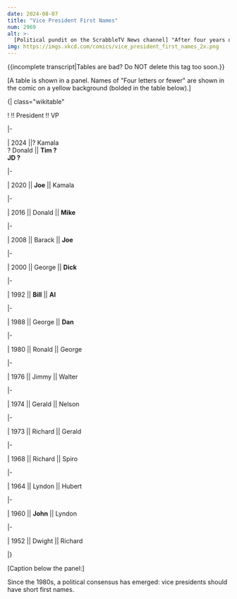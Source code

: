 ```yaml
---
date: 2024-08-07
title: "Vice President First Names"
num: 2969
alt: >-
  [Political pundit on the ScrabbleTV News channel] "After four years of defying orthographic pressure, Joe ceded the top of the ticket to Kamala, who--after considering Josh, Mark, Andy, Roy, and Pete--picked Tim."
img: https://imgs.xkcd.com/comics/vice_president_first_names_2x.png
---
```

{{incomplete transcript|Tables are bad? Do NOT delete this tag too soon.}}

[A table is shown in a panel. Names of "Four letters or fewer" are shown in the comic on a yellow background (bolded in the table below).]

{| class="wikitable"

! !! President !! VP

|-

| 2024 ||? Kamala<br />? Donald || **Tim ?<br />JD ?**

|-

| 2020 || **Joe** || Kamala

|-

| 2016 || Donald‎ || **Mike**

|-

| 2008 || Barack‎ || **Joe**

|-

| 2000 || George || **Dick**

|-

| 1992 || **Bill** || **Al**

|-

| 1988 || George || **Dan**

|-

| 1980 || Ronald‎ || George

|-

| 1976 || ‎Jimmy || Walter

|-

| 1974 || ‎Gerald || Nelson

|-

| 1973 || ‎Richard || Gerald

|-

| 1968 || ‎Richard || Spiro

|-

| 1964 || Lyndon || Hubert

|-

| 1960 || **John** || Lyndon

|-

| 1952 || Dwight || Richard

|}

[Caption below the panel:]

Since the 1980s, a political consensus has emerged: vice presidents should have short first names.